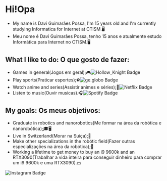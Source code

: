 # Hi!Opa
- My name is Davi Guimarães Possa, I'm 15 years old and I'm currently studying Informatica for Internet at CTISM.🖥️
- Meu nome é Davi Guimarães Possa, tenho 15 anos e atualmente estudo Informática para Internet no CTISM.🖥️

## What I like to do: O que gosto de fazer:
- Games in general(Jogos em geral);🎮![Hollow_Knight Badge](https:/img.shields.io/badge/-Hollow_Knight-black?style=flat-square&logo=Holow_Knight&logoColor=white&link=https://hollowknight.fandom.com/wiki/Hollow_Knight)
- Play sports(Praticar esportes);⚽![ge.globo Badge](https://img.shields.io/badge/-ge.globo-darkgreen?style=flat-square&logo=globo&logoColor=white&link=https://ge.globo.com/)
- Watch anime and series(Assistir animes e séries);🍿![Netflix Badge](https://img.shields.io/badge/-Netflix-darkred?style=flat-square&logo=Netflix&logoColor=white&link=https://www.netflix.com/browse)
- Listen to music(Ouvir musicas).🎧![Spotify Badge](https://img.shields.io/badge/-Spotify-darkgreen?style=flat-square&logo=Spotify&logoColor=white&link=https://open.spotify.com/playlist/4gUTQd3etgRgMkI9iNUWqB?si=002ca12c13124a7e)

## My goals: Os meus objetivos:
- Graduate in robotics and nanorobotics(Me formar na área da robótica e nanorobótica);🎓🖥️
- Live in Switzerland(Morar na Suiça);🍁
- Make other specializations in the robótic field(Fazer outras especializações na área da robótica);📖
- Working a lifetime to get money to buy an i9 9600k and an RTX3090(Trabalhar a vida inteira para conseguir dinheiro para comprar um i9 9600k e uma RTX3090).💵

![Instagram Badge](https://img.shields.io/badge/-Instagram-violet?style=flat-square&logo=Instagram&logoColor=white&link=https://www.instagram.com/dvzin_guima_p/)